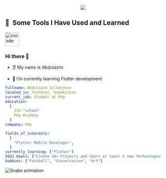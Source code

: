 <p align="center">
  <img src="https://encrypted-tbn0.gstatic.com/images?q=tbn:ANd9GcTieMbAHg5eVXSTitFTSqPQIz6cx2s8mHPGxA&usqp=CAU"/>
</p>

<h2> 🚀 &nbsp;Some Tools I Have Used and Learned</h2>
<p align="left">
<img src="https://cdn.jsdelivr.net/gh/devicons/devicon/icons/vscode/vscode-original.svg" alt="vscode" width="45" height="45"/> 
<!-- <img src="[https://www.google.com/search?q=dart&rlz=1C5CHFA_enUZ1018UZ1018&sxsrf=ALiCzsaoQAi2fuH_ZW1NtfKxuoQb4w4TpQ:1662371058774&source=lnms&tbm=isch&sa=X&ved=2ahUKEwjwr8Xjrv35AhVSlYsKHTJPC6IQ_AUoAXoECAIQAw&biw=1512&bih=834&dpr=2#imgrc=4Q15YzdOlL06nM](https://play-lh.googleusercontent.com/qbeCduZblOk80GaY164lw47gIRjXq9QIzSmgFwqQj1PyhNhTWxYR0OqPzm8BumnmJQ)" alt="vscode" width="45" height="45"/> 
</p> -->

### Hi there 👋
* 👂 My name is Abdulazim
<!-- * 👩 Pronouns: ... -->
<!-- * 🔭 I’m currently working on ... -->
* 🌱 I’m currently learning Flutter development
<!-- * 🤝 I’m looking to collaborate on ...
* 🤔 I’m looking for help with ... -->
<!-- * 💬 Ask me about  -->
<!-- * 📫 How to reach me: ...
* ❤️ I love ...
* ⚡ Fun fact: ... -->

```yaml
fullname: Abdulazim Islomjonov
located_in: Tashkent, Uzbekistan
current_job: Student at Pdp
education:
  [
    234-"school"
    Pdp Academy
  ]
company: Pdp

fields_of_interests:
  [ 
    "Flutter Mobile Developer",
  ]
currently_learning: ["Flutter"]
2022 Goals: ["Create 20+ Projects and learn at least 5 new Technologies."]
hobbies: ["Football", "Conversasion", "Art"]
  ```
  
  
  ![Snake animation](https://github.com/thepiyushmalhotra/thepiyushmalhotra/blob/output/github-contribution-grid-snake.svg)

